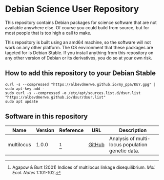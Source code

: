 # Debian Science User Repository

This repository contains Debian packages for science software that are not available anywhere else. Of course you could build from source, but for most people that is too high a call to make.

This repository is built using an amd64 machine, so the software will not work on any other platform. The OS environment that these packages are tageted for is Debian Stable. If you install anything from this repository on any other version of Debian or its derivatives, you do so at your own risk.

## How to add this repository to your Debian Stable

```
curl -s --compressed "https://albevdmerwe.github.io/my_ppa/KEY.gpg" | sudo apt-key add -
sudo curl -s --compressed -o /etc/apt/sources.list.d/dsur.list "https://albevdmerwe.github.io/dsur/dsur.list"
sudo apt update
```

## Software in this repository

| Name	       | Version	| Reference	| URL		| Description |
| ---	       | ---		| ---	      	| ---	      	| ---	      |
| multilocus   | 1.0.0		| [^1]		| [GitHub](https://github.com/agapow/multilocus) | Analysis of multi-locus population genetic data. |


[^1]: Agapow & Burt (2001) Indices of multilocus linkage disequilibrium. _Mol. Ecol. Notes_ 1:101-102.
